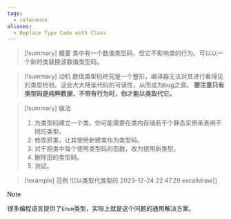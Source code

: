 ```yaml
---
tags:
  - reference
aliases:
  - Replace Type Code with Class
---
```

> [!summary] 概要
> 类中有一个数值类型码，但它不影响类的行为。可以以一个新的类替换该数值类型码。

> [!summary] 动机
> 数值类型码终究是一个整形，编译器无法对其进行看得见的类型检验。这会大大降低代码的可读性，从而成为bug之源。
> **要注意只有类型码是纯粹数据，不带有行为时，你才能以类取代它。**

> [!summary] 做法
> 1. 为类型码建立一个类。你可能需要在类内存储若干个静态实例来表明不同的类型。
> 2. 修改原类，让其使用新建类作为类型码。
> 3. 对于原类中每个使用类型码的函数，改为使用新类型。
> 4. 删除旧的类型码。
> 5. 测试。

> [!example] 范例
> ![[以类取代类型码 2023-12-24 22.47.29.excalidraw]]

> [!note]
> 很多编程语言提供了`Enum`类型，实际上就是这个问题的通用解决方案。